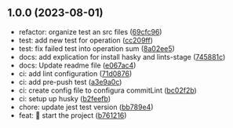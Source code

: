 ## 1.0.0 (2023-08-01)

* refactor: organize test an src files ([69cfc96](https://github.com/dugalman/fizz-buzz-js-tdd-convetional-commit/commit/69cfc96))
* test: add new test for operation ([cc209ff](https://github.com/dugalman/fizz-buzz-js-tdd-convetional-commit/commit/cc209ff))
* test: fix failed test into operation sum ([8a02ee5](https://github.com/dugalman/fizz-buzz-js-tdd-convetional-commit/commit/8a02ee5))
* docs: add explication for install hasky and lints-stage ([745881c](https://github.com/dugalman/fizz-buzz-js-tdd-convetional-commit/commit/745881c))
* docs: Update readme file ([e067ac4](https://github.com/dugalman/fizz-buzz-js-tdd-convetional-commit/commit/e067ac4))
* ci: add lint configuration ([71d0876](https://github.com/dugalman/fizz-buzz-js-tdd-convetional-commit/commit/71d0876))
* ci: add pre-push test ([a3e9a0c](https://github.com/dugalman/fizz-buzz-js-tdd-convetional-commit/commit/a3e9a0c))
* ci: create config file to configura commitLint ([bc02f2b](https://github.com/dugalman/fizz-buzz-js-tdd-convetional-commit/commit/bc02f2b))
* ci: setup up husky ([b2feefb](https://github.com/dugalman/fizz-buzz-js-tdd-convetional-commit/commit/b2feefb))
* chore: update jest test version ([bb789e4](https://github.com/dugalman/fizz-buzz-js-tdd-convetional-commit/commit/bb789e4))
* feat: :rocket: start the project ([b761216](https://github.com/dugalman/fizz-buzz-js-tdd-convetional-commit/commit/b761216))



